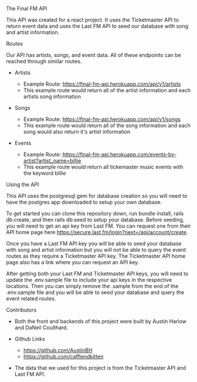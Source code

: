 The Final FM API

This API was created for a react project. It uses the Ticketmaster API to return event data and uses the Last FM API to seed our database with song and artist information.

Routes

  Our API has artists, songs, and event data. All of these endpoints can be reached through similar routes.
  
  * Artists
    - Example Route: https://final-fm-api.herokuapp.com/api/v1/artists
    - This example route would return all of the artist information and each artists song information
    
  * Songs
    - Example Route: https://final-fm-api.herokuapp.com/api/v1/songs
    - This example route would return all of the song information and each song would also return it's artist information
    
  * Events
    - Example Route: https://final-fm-api.herokuapp.com/events-by-artist?artist_name=billie
    - This example route would return all tickemaster music events with the keyword billie

Using the API

This API uses the postgresql gem for database creation so you will need to have the postgres app downloaded to setup your own database.

To get started you can clone this repository down, run bundle install, rails db:create, and then rails db:seed to setup your database. Before seeding, you will need to get an api key from Last FM. You can request one from their API home page here https://secure.last.fm/login?next=/api/account/create.
  
Once you have a Last FM API key you will be able to seed your database with song and artist information but you will not be able to query the event routes as they require a Ticketmaster API key. The Ticketmaster API home page also has a link where you can request an API key.
 
After getting both your Last FM and Ticketmaster API keys, you will need to update the .env.sample file to include your api keys in the respective locations. Then you can simply remove the .sample from the end of the .env.sample file and you will be able to seed your database and query the event related routes.

Contributors

* Both the front and backends of this project were built by Austin Harlow and DaNeil Coulthard.

* Github Links
    - https://github.com/AustinBH
    - https://github.com/caffiendkitten

* The data that we used for this project is from the Ticketmaster API and Last FM API.